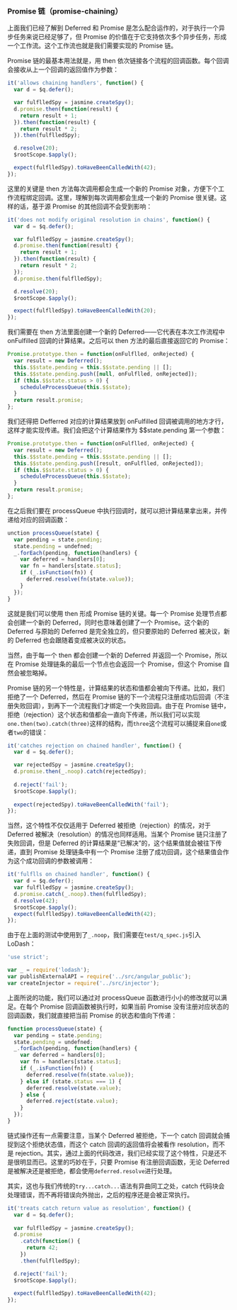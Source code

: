 ### Promise 链（promise-chaining）

上面我们已经了解到 Deferred 和 Promise 是怎么配合运作的，对于执行一个异步任务来说已经足够了，但 Promise 的价值在于它支持依次多个异步任务，形成一个工作流。这个工作流也就是我们需要实现的 Promise 链。

Promise 链的最基本用法就是，用 then 依次链接各个流程的回调函数。每个回调会接收从上一个回调的返回值作为参数：

```js
it('allows chaining handlers', function() {
  var d = $q.defer();

  var fulflledSpy = jasmine.createSpy();
  d.promise.then(function(result) {
    return result + 1;
  }).then(function(result) {
    return result * 2;
  }).then(fulflledSpy);

  d.resolve(20);
  $rootScope.$apply();

  expect(fulflledSpy).toHaveBeenCalledWith(42);
});
```

这里的关键是 then 方法每次调用都会生成一个新的 Promise 对象，方便下个工作流程绑定回调。这里，理解到每次调用都会生成一个新的 Promise 很关键。这样的话，基于源 Promise 的其他回调不会受到影响：

```js
it('does not modify original resolution in chains', function() {
  var d = $q.defer();

  var fulflledSpy = jasmine.createSpy();
  d.promise.then(function(result) {
    return result + 1;
  }).then(function(result) {
    return result * 2;
  });
  d.promise.then(fulflledSpy);

  d.resolve(20);
  $rootScope.$apply();

  expect(fulflledSpy).toHaveBeenCalledWith(20);
});
```

我们需要在 then 方法里面创建一个新的 Deferred——它代表在本次工作流程中 onFulfilled 回调的计算结果。之后可以 then 方法的最后直接返回它的 Promise：

```js
Promise.prototype.then = function(onFulflled, onRejected) {
  var result = new Deferred();
  this.$$state.pending = this.$$state.pending || [];
  this.$$state.pending.push([null, onFulflled, onRejected]);
  if (this.$$state.status > 0) {
    scheduleProcessQueue(this.$$state);
  }
  return result.promise;
};
```

我们还得把 Defferred  对应的计算结果放到 onFulfilled 回调被调用的地方才行，这样才能实现传递。我们会把这个计算结果作为 $$state.pending 第一个参数：

```js
Promise.prototype.then = function(onFulflled, onRejected) {
  var result = new Deferred();
  this.$$state.pending = this.$$state.pending || [];
  this.$$state.pending.push([result, onFulflled, onRejected]);
  if (this.$$state.status > 0) {
    scheduleProcessQueue(this.$$state);
  }
  return result.promise;
};
```

在之后我们要在 processQueue 中执行回调时，就可以把计算结果拿出来，并传递给对应的回调函数：

```js
unction processQueue(state) {
  var pending = state.pending;
  state.pending = undefned;
  _.forEach(pending, function(handlers) {
    var deferred = handlers[0];
    var fn = handlers[state.status];
    if (_.isFunction(fn)) {
      deferred.resolve(fn(state.value));
    }
  });
}
```

这就是我们可以使用 then 形成 Promise 链的关键。每一个 Promise 处理节点都会创建一个新的 Deferred，同时也意味着创建了一个 Promise。这个新的 Deferred 与原始的 Deferred 是完全独立的，但只要原始的 Deferred 被决议，新的 Deferred 也会跟随着变成被决议的状态。

当然，由于每一个 then 都会创建一个新的 Deferred 并返回一个 Promise，所以在 Promise 处理链条的最后一个节点也会返回一个 Promise，但这个 Promise 自然会被忽略掉。

Promise 链的另一个特性是，计算结果的状态和值都会被向下传递。比如，我们拒绝了一个 Deferred，然后在 Promise 链的下一个流程只注册成功后回调（不注册失败回调），到再下一个流程我们才绑定一个失败回调。由于在 Promise 链中，拒绝（rejection）这个状态和值都会一直向下传递，所以我们可以实现`one.then(two).catch(three)`这样的结构，而`three`这个流程可以捕捉来自`one`或者`two`的错误：

```js
it('catches rejection on chained handler', function() {
  var d = $q.defer();

  var rejectedSpy = jasmine.createSpy();
  d.promise.then(_.noop).catch(rejectedSpy);
  
  d.reject('fail');
  $rootScope.$apply();
  
  expect(rejectedSpy).toHaveBeenCalledWith('fail');
});
```

当然，这个特性不仅仅适用于 Deferred 被拒绝（rejection）的情况，对于 Deferred 被解决（resolution）的情况也同样适用。当某个 Promise 链只注册了失败回调，但是 Deferred 的计算结果是“已解决”的，这个结果值就会被往下传递，直到 Promise 处理链条中有一个 Promise 注册了成功回调，这个结果值会作为这个成功回调的参数被调用：

```js
it('fulflls on chained handler', function() {
  var d = $q.defer();
  var fulflledSpy = jasmine.createSpy();
  d.promise.catch(_.noop).then(fulflledSpy);
  d.resolve(42);
  $rootScope.$apply();
  expect(fulflledSpy).toHaveBeenCalledWith(42);
});
```

由于在上面的测试中使用到了`_.noop`，我们需要在`test/q_spec.js`引入 LoDash：

```js
'use strict';

var _ = require('lodash');
var publishExternalAPI = require('../src/angular_public');
var createInjector = require('../src/injector');
```

上面所说的功能，我们可以通过对 processQueue 函数进行小小的修改就可以满足。在每个 Promise 回调函数被执行时，如果当前 Promise 没有注册对应状态的回调函数，我们就直接把当前 Promise 的状态和值向下传递：

```js
function processQueue(state) {
  var pending = state.pending;
  state.pending = undefned;
  _.forEach(pending, function(handlers) {
    var deferred = handlers[0];
    var fn = handlers[state.status];
    if (_.isFunction(fn)) {
      deferred.resolve(fn(state.value));
    } else if (state.status === 1) {
      deferred.resolve(state.value);
    } else {
      deferred.reject(state.value);
    }
  });
}
```

链式操作还有一点需要注意，当某个 Deferred 被拒绝，下一个 catch 回调就会捕捉到这个拒绝状态值，而这个 catch 回调的返回值将会被看作 resolution，而不是 rejection。其实，通过上面的代码改进，我们已经实现了这个特性，只是还不是很明显而已。这里的巧妙在于，只要 Promise 有注册回调函数，无论 Deferred 是被解决还是被拒绝，都会使用`deferred.resolve`进行处理。

其实，这也与我们传统的`try...catch...`语法有异曲同工之处，catch 代码块会处理错误，而不再将错误向外抛出，之后的程序还是会被正常执行。

```js
it('treats catch return value as resolution', function() {
  var d = $q.defer();
  
  var fulflledSpy = jasmine.createSpy();
  d.promise
    .catch(function() {
      return 42;
    })
    .then(fulflledSpy);

  d.reject('fail');
  $rootScope.$apply();
  
  expect(fulflledSpy).toHaveBeenCalledWith(42);
});
```